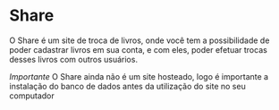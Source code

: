 # Share
O Share é um site de troca de livros, onde você tem a possibilidade de poder cadastrar livros em sua conta, e com eles, poder efetuar trocas desses livros com outros usuários.

*Importante*
O Share ainda não é um site hosteado, logo é importante a instalação do banco de dados antes da utilização do site no seu computador
